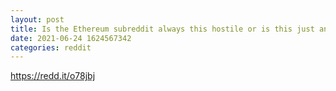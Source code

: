 ```yaml
--- 
layout: post 
title: Is the Ethereum subreddit always this hostile or is this just an exception? 
date: 2021-06-24 1624567342 
categories: reddit 
--- 
```

https://redd.it/o78jbj